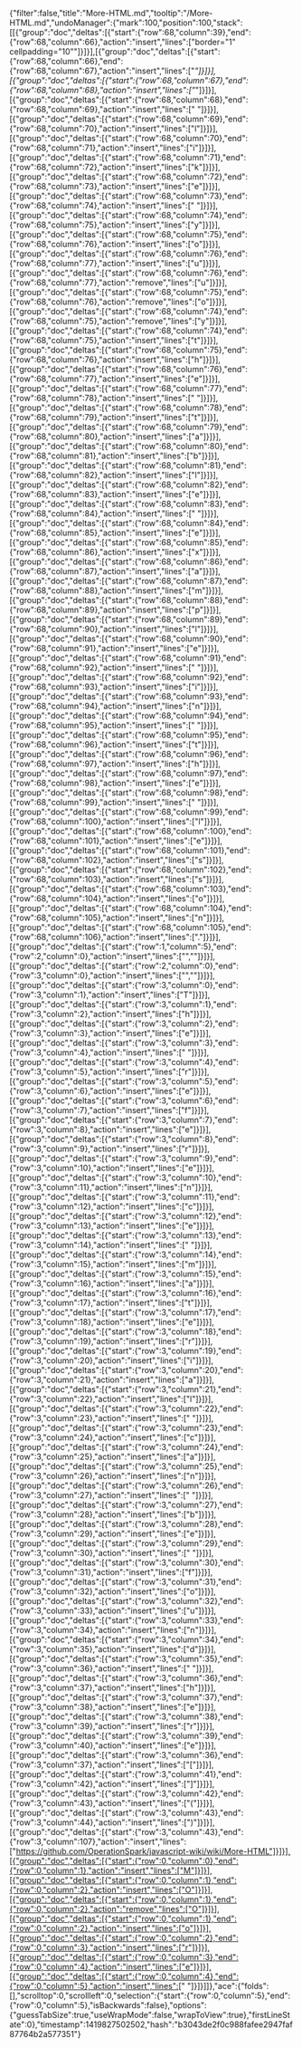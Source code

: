 {"filter":false,"title":"More-HTML.md","tooltip":"/More-HTML.md","undoManager":{"mark":100,"position":100,"stack":[[{"group":"doc","deltas":[{"start":{"row":68,"column":39},"end":{"row":68,"column":66},"action":"insert","lines":["border=\"1\" cellpadding=\"10\""]}]}],[{"group":"doc","deltas":[{"start":{"row":68,"column":66},"end":{"row":68,"column":67},"action":"insert","lines":["*"]}]}],[{"group":"doc","deltas":[{"start":{"row":68,"column":67},"end":{"row":68,"column":68},"action":"insert","lines":["*"]}]}],[{"group":"doc","deltas":[{"start":{"row":68,"column":68},"end":{"row":68,"column":69},"action":"insert","lines":[" "]}]}],[{"group":"doc","deltas":[{"start":{"row":68,"column":69},"end":{"row":68,"column":70},"action":"insert","lines":["l"]}]}],[{"group":"doc","deltas":[{"start":{"row":68,"column":70},"end":{"row":68,"column":71},"action":"insert","lines":["i"]}]}],[{"group":"doc","deltas":[{"start":{"row":68,"column":71},"end":{"row":68,"column":72},"action":"insert","lines":["k"]}]}],[{"group":"doc","deltas":[{"start":{"row":68,"column":72},"end":{"row":68,"column":73},"action":"insert","lines":["e"]}]}],[{"group":"doc","deltas":[{"start":{"row":68,"column":73},"end":{"row":68,"column":74},"action":"insert","lines":[" "]}]}],[{"group":"doc","deltas":[{"start":{"row":68,"column":74},"end":{"row":68,"column":75},"action":"insert","lines":["y"]}]}],[{"group":"doc","deltas":[{"start":{"row":68,"column":75},"end":{"row":68,"column":76},"action":"insert","lines":["o"]}]}],[{"group":"doc","deltas":[{"start":{"row":68,"column":76},"end":{"row":68,"column":77},"action":"insert","lines":["u"]}]}],[{"group":"doc","deltas":[{"start":{"row":68,"column":76},"end":{"row":68,"column":77},"action":"remove","lines":["u"]}]}],[{"group":"doc","deltas":[{"start":{"row":68,"column":75},"end":{"row":68,"column":76},"action":"remove","lines":["o"]}]}],[{"group":"doc","deltas":[{"start":{"row":68,"column":74},"end":{"row":68,"column":75},"action":"remove","lines":["y"]}]}],[{"group":"doc","deltas":[{"start":{"row":68,"column":74},"end":{"row":68,"column":75},"action":"insert","lines":["t"]}]}],[{"group":"doc","deltas":[{"start":{"row":68,"column":75},"end":{"row":68,"column":76},"action":"insert","lines":["h"]}]}],[{"group":"doc","deltas":[{"start":{"row":68,"column":76},"end":{"row":68,"column":77},"action":"insert","lines":["e"]}]}],[{"group":"doc","deltas":[{"start":{"row":68,"column":77},"end":{"row":68,"column":78},"action":"insert","lines":[" "]}]}],[{"group":"doc","deltas":[{"start":{"row":68,"column":78},"end":{"row":68,"column":79},"action":"insert","lines":["t"]}]}],[{"group":"doc","deltas":[{"start":{"row":68,"column":79},"end":{"row":68,"column":80},"action":"insert","lines":["a"]}]}],[{"group":"doc","deltas":[{"start":{"row":68,"column":80},"end":{"row":68,"column":81},"action":"insert","lines":["b"]}]}],[{"group":"doc","deltas":[{"start":{"row":68,"column":81},"end":{"row":68,"column":82},"action":"insert","lines":["l"]}]}],[{"group":"doc","deltas":[{"start":{"row":68,"column":82},"end":{"row":68,"column":83},"action":"insert","lines":["e"]}]}],[{"group":"doc","deltas":[{"start":{"row":68,"column":83},"end":{"row":68,"column":84},"action":"insert","lines":[" "]}]}],[{"group":"doc","deltas":[{"start":{"row":68,"column":84},"end":{"row":68,"column":85},"action":"insert","lines":["e"]}]}],[{"group":"doc","deltas":[{"start":{"row":68,"column":85},"end":{"row":68,"column":86},"action":"insert","lines":["x"]}]}],[{"group":"doc","deltas":[{"start":{"row":68,"column":86},"end":{"row":68,"column":87},"action":"insert","lines":["a"]}]}],[{"group":"doc","deltas":[{"start":{"row":68,"column":87},"end":{"row":68,"column":88},"action":"insert","lines":["m"]}]}],[{"group":"doc","deltas":[{"start":{"row":68,"column":88},"end":{"row":68,"column":89},"action":"insert","lines":["p"]}]}],[{"group":"doc","deltas":[{"start":{"row":68,"column":89},"end":{"row":68,"column":90},"action":"insert","lines":["l"]}]}],[{"group":"doc","deltas":[{"start":{"row":68,"column":90},"end":{"row":68,"column":91},"action":"insert","lines":["e"]}]}],[{"group":"doc","deltas":[{"start":{"row":68,"column":91},"end":{"row":68,"column":92},"action":"insert","lines":[" "]}]}],[{"group":"doc","deltas":[{"start":{"row":68,"column":92},"end":{"row":68,"column":93},"action":"insert","lines":["i"]}]}],[{"group":"doc","deltas":[{"start":{"row":68,"column":93},"end":{"row":68,"column":94},"action":"insert","lines":["n"]}]}],[{"group":"doc","deltas":[{"start":{"row":68,"column":94},"end":{"row":68,"column":95},"action":"insert","lines":[" "]}]}],[{"group":"doc","deltas":[{"start":{"row":68,"column":95},"end":{"row":68,"column":96},"action":"insert","lines":["t"]}]}],[{"group":"doc","deltas":[{"start":{"row":68,"column":96},"end":{"row":68,"column":97},"action":"insert","lines":["h"]}]}],[{"group":"doc","deltas":[{"start":{"row":68,"column":97},"end":{"row":68,"column":98},"action":"insert","lines":["e"]}]}],[{"group":"doc","deltas":[{"start":{"row":68,"column":98},"end":{"row":68,"column":99},"action":"insert","lines":[" "]}]}],[{"group":"doc","deltas":[{"start":{"row":68,"column":99},"end":{"row":68,"column":100},"action":"insert","lines":["l"]}]}],[{"group":"doc","deltas":[{"start":{"row":68,"column":100},"end":{"row":68,"column":101},"action":"insert","lines":["e"]}]}],[{"group":"doc","deltas":[{"start":{"row":68,"column":101},"end":{"row":68,"column":102},"action":"insert","lines":["s"]}]}],[{"group":"doc","deltas":[{"start":{"row":68,"column":102},"end":{"row":68,"column":103},"action":"insert","lines":["s"]}]}],[{"group":"doc","deltas":[{"start":{"row":68,"column":103},"end":{"row":68,"column":104},"action":"insert","lines":["o"]}]}],[{"group":"doc","deltas":[{"start":{"row":68,"column":104},"end":{"row":68,"column":105},"action":"insert","lines":["n"]}]}],[{"group":"doc","deltas":[{"start":{"row":68,"column":105},"end":{"row":68,"column":106},"action":"insert","lines":["."]}]}],[{"group":"doc","deltas":[{"start":{"row":1,"column":5},"end":{"row":2,"column":0},"action":"insert","lines":["",""]}]}],[{"group":"doc","deltas":[{"start":{"row":2,"column":0},"end":{"row":3,"column":0},"action":"insert","lines":["",""]}]}],[{"group":"doc","deltas":[{"start":{"row":3,"column":0},"end":{"row":3,"column":1},"action":"insert","lines":["T"]}]}],[{"group":"doc","deltas":[{"start":{"row":3,"column":1},"end":{"row":3,"column":2},"action":"insert","lines":["h"]}]}],[{"group":"doc","deltas":[{"start":{"row":3,"column":2},"end":{"row":3,"column":3},"action":"insert","lines":["e"]}]}],[{"group":"doc","deltas":[{"start":{"row":3,"column":3},"end":{"row":3,"column":4},"action":"insert","lines":[" "]}]}],[{"group":"doc","deltas":[{"start":{"row":3,"column":4},"end":{"row":3,"column":5},"action":"insert","lines":["r"]}]}],[{"group":"doc","deltas":[{"start":{"row":3,"column":5},"end":{"row":3,"column":6},"action":"insert","lines":["e"]}]}],[{"group":"doc","deltas":[{"start":{"row":3,"column":6},"end":{"row":3,"column":7},"action":"insert","lines":["f"]}]}],[{"group":"doc","deltas":[{"start":{"row":3,"column":7},"end":{"row":3,"column":8},"action":"insert","lines":["e"]}]}],[{"group":"doc","deltas":[{"start":{"row":3,"column":8},"end":{"row":3,"column":9},"action":"insert","lines":["r"]}]}],[{"group":"doc","deltas":[{"start":{"row":3,"column":9},"end":{"row":3,"column":10},"action":"insert","lines":["e"]}]}],[{"group":"doc","deltas":[{"start":{"row":3,"column":10},"end":{"row":3,"column":11},"action":"insert","lines":["n"]}]}],[{"group":"doc","deltas":[{"start":{"row":3,"column":11},"end":{"row":3,"column":12},"action":"insert","lines":["c"]}]}],[{"group":"doc","deltas":[{"start":{"row":3,"column":12},"end":{"row":3,"column":13},"action":"insert","lines":["e"]}]}],[{"group":"doc","deltas":[{"start":{"row":3,"column":13},"end":{"row":3,"column":14},"action":"insert","lines":[" "]}]}],[{"group":"doc","deltas":[{"start":{"row":3,"column":14},"end":{"row":3,"column":15},"action":"insert","lines":["m"]}]}],[{"group":"doc","deltas":[{"start":{"row":3,"column":15},"end":{"row":3,"column":16},"action":"insert","lines":["a"]}]}],[{"group":"doc","deltas":[{"start":{"row":3,"column":16},"end":{"row":3,"column":17},"action":"insert","lines":["t"]}]}],[{"group":"doc","deltas":[{"start":{"row":3,"column":17},"end":{"row":3,"column":18},"action":"insert","lines":["e"]}]}],[{"group":"doc","deltas":[{"start":{"row":3,"column":18},"end":{"row":3,"column":19},"action":"insert","lines":["r"]}]}],[{"group":"doc","deltas":[{"start":{"row":3,"column":19},"end":{"row":3,"column":20},"action":"insert","lines":["i"]}]}],[{"group":"doc","deltas":[{"start":{"row":3,"column":20},"end":{"row":3,"column":21},"action":"insert","lines":["a"]}]}],[{"group":"doc","deltas":[{"start":{"row":3,"column":21},"end":{"row":3,"column":22},"action":"insert","lines":["l"]}]}],[{"group":"doc","deltas":[{"start":{"row":3,"column":22},"end":{"row":3,"column":23},"action":"insert","lines":[" "]}]}],[{"group":"doc","deltas":[{"start":{"row":3,"column":23},"end":{"row":3,"column":24},"action":"insert","lines":["c"]}]}],[{"group":"doc","deltas":[{"start":{"row":3,"column":24},"end":{"row":3,"column":25},"action":"insert","lines":["a"]}]}],[{"group":"doc","deltas":[{"start":{"row":3,"column":25},"end":{"row":3,"column":26},"action":"insert","lines":["n"]}]}],[{"group":"doc","deltas":[{"start":{"row":3,"column":26},"end":{"row":3,"column":27},"action":"insert","lines":[" "]}]}],[{"group":"doc","deltas":[{"start":{"row":3,"column":27},"end":{"row":3,"column":28},"action":"insert","lines":["b"]}]}],[{"group":"doc","deltas":[{"start":{"row":3,"column":28},"end":{"row":3,"column":29},"action":"insert","lines":["e"]}]}],[{"group":"doc","deltas":[{"start":{"row":3,"column":29},"end":{"row":3,"column":30},"action":"insert","lines":[" "]}]}],[{"group":"doc","deltas":[{"start":{"row":3,"column":30},"end":{"row":3,"column":31},"action":"insert","lines":["f"]}]}],[{"group":"doc","deltas":[{"start":{"row":3,"column":31},"end":{"row":3,"column":32},"action":"insert","lines":["o"]}]}],[{"group":"doc","deltas":[{"start":{"row":3,"column":32},"end":{"row":3,"column":33},"action":"insert","lines":["u"]}]}],[{"group":"doc","deltas":[{"start":{"row":3,"column":33},"end":{"row":3,"column":34},"action":"insert","lines":["n"]}]}],[{"group":"doc","deltas":[{"start":{"row":3,"column":34},"end":{"row":3,"column":35},"action":"insert","lines":["d"]}]}],[{"group":"doc","deltas":[{"start":{"row":3,"column":35},"end":{"row":3,"column":36},"action":"insert","lines":[" "]}]}],[{"group":"doc","deltas":[{"start":{"row":3,"column":36},"end":{"row":3,"column":37},"action":"insert","lines":["h"]}]}],[{"group":"doc","deltas":[{"start":{"row":3,"column":37},"end":{"row":3,"column":38},"action":"insert","lines":["e"]}]}],[{"group":"doc","deltas":[{"start":{"row":3,"column":38},"end":{"row":3,"column":39},"action":"insert","lines":["r"]}]}],[{"group":"doc","deltas":[{"start":{"row":3,"column":39},"end":{"row":3,"column":40},"action":"insert","lines":["e"]}]}],[{"group":"doc","deltas":[{"start":{"row":3,"column":36},"end":{"row":3,"column":37},"action":"insert","lines":["["]}]}],[{"group":"doc","deltas":[{"start":{"row":3,"column":41},"end":{"row":3,"column":42},"action":"insert","lines":["]"]}]}],[{"group":"doc","deltas":[{"start":{"row":3,"column":42},"end":{"row":3,"column":43},"action":"insert","lines":["("]}]}],[{"group":"doc","deltas":[{"start":{"row":3,"column":43},"end":{"row":3,"column":44},"action":"insert","lines":[")"]}]}],[{"group":"doc","deltas":[{"start":{"row":3,"column":43},"end":{"row":3,"column":107},"action":"insert","lines":["https://github.com/OperationSpark/javascript-wiki/wiki/More-HTML"]}]}],[{"group":"doc","deltas":[{"start":{"row":0,"column":0},"end":{"row":0,"column":1},"action":"insert","lines":["M"]}]}],[{"group":"doc","deltas":[{"start":{"row":0,"column":1},"end":{"row":0,"column":2},"action":"insert","lines":["O"]}]}],[{"group":"doc","deltas":[{"start":{"row":0,"column":1},"end":{"row":0,"column":2},"action":"remove","lines":["O"]}]}],[{"group":"doc","deltas":[{"start":{"row":0,"column":1},"end":{"row":0,"column":2},"action":"insert","lines":["o"]}]}],[{"group":"doc","deltas":[{"start":{"row":0,"column":2},"end":{"row":0,"column":3},"action":"insert","lines":["r"]}]}],[{"group":"doc","deltas":[{"start":{"row":0,"column":3},"end":{"row":0,"column":4},"action":"insert","lines":["e"]}]}],[{"group":"doc","deltas":[{"start":{"row":0,"column":4},"end":{"row":0,"column":5},"action":"insert","lines":[" "]}]}]]},"ace":{"folds":[],"scrolltop":0,"scrollleft":0,"selection":{"start":{"row":0,"column":5},"end":{"row":0,"column":5},"isBackwards":false},"options":{"guessTabSize":true,"useWrapMode":false,"wrapToView":true},"firstLineState":0},"timestamp":1419827502502,"hash":"b3043de2f0c988fafee2947faf87764b2a577351"}